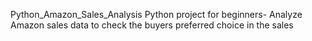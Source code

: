 Python_Amazon_Sales_Analysis
Python project for beginners- Analyze Amazon sales data to check the buyers preferred choice in the sales

